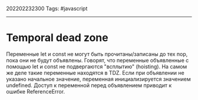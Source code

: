 202202232300
Tags: #javascript 

--- 
# Temporal dead zone
Переменные let и const не могут быть прочитаны/записаны до тех пор, пока они не будут объявлены. Говорят, что переменные объявленные с помощью let и const не подвергаются "всплытию" (hoisting). На самом же деле такие переменные находятся в TDZ.
Если при объявлении не указано начальное значение, переменная инициализируется значением undefined. Доступ к переменной перед объявлением приводит к ошибке ReferenceError.